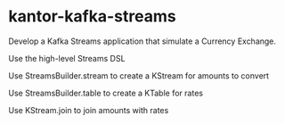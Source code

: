 # kantor-kafka-streams
Develop a Kafka Streams application that simulate a Currency Exchange.

Use the high-level Streams DSL

Use StreamsBuilder.stream to create a KStream for amounts to convert

Use StreamsBuilder.table to create a KTable for rates

Use KStream.join to join amounts with rates
